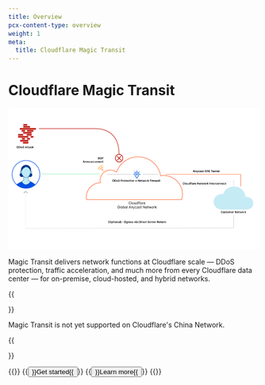 ```yaml
---
title: Overview
pcx-content-type: overview
weight: 1
meta:
  title: Cloudflare Magic Transit
---
```


# Cloudflare Magic Transit

![Magic Transit deployment diagram](./static/egress-diagram.png)

Magic Transit delivers network functions at Cloudflare scale — DDoS protection, traffic acceleration, and much more from every Cloudflare data center — for on-premise, cloud-hosted, and hybrid networks.

{{<Aside type="note" header="Note">}}

Magic Transit is not yet supported on Cloudflare's China Network.

{{</Aside>}}

{{<button-group>}}
  {{<button type="primary" href="/get-started">}}Get started{{</button>}}
  {{<button type="secondary" href="/about">}}Learn more{{</button>}}
{{</button-group>}}
